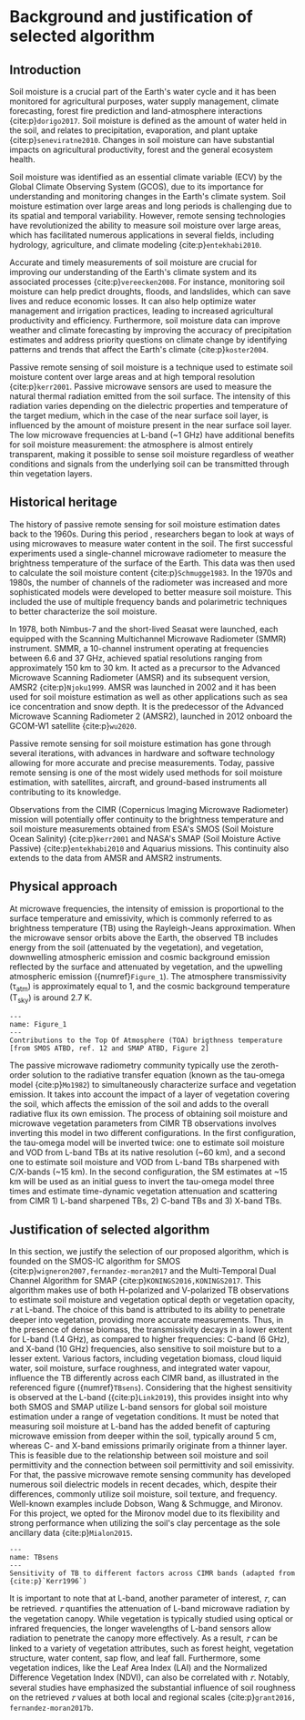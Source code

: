 # Background and justification of selected algorithm

## Introduction

Soil moisture is a crucial part of the Earth's water cycle and it has been monitored for agricultural purposes, water supply management, climate forecasting, forest fire prediction and land-atmosphere interactions {cite:p}`dorigo2017`. Soil moisture is defined as the amount of water held in the soil, and relates to precipitation, evaporation, and plant uptake {cite:p}`seneviratne2010`. Changes in soil moisture can have substantial impacts on agricultural productivity, forest and the general ecosystem health.

Soil moisture was identified as an essential climate variable (ECV) by the Global Climate Observing System (GCOS), due to its importance for understanding and monitoring changes in the Earth's climate system. Soil moisture estimation over large areas and long periods is challenging due to its spatial and temporal variability. However, remote sensing technologies have revolutionized the ability to measure soil moisture over large areas, which has facilitated numerous applications in several fields, including hydrology, agriculture, and climate modeling {cite:p}`entekhabi2010`.

Accurate and timely measurements of soil moisture are crucial for improving our understanding of the Earth's climate system and its associated processes {cite:p}`vereecken2008`. For instance, monitoring soil moisture can help predict droughts, floods, and landslides, which can save lives and reduce economic losses. It can also help optimize water management and irrigation practices, leading to increased agricultural productivity and efficiency. Furthermore, soil moisture data can improve weather and climate forecasting by improving the accuracy of precipitation estimates and address priority questions on climate change by identifying patterns and trends that affect the Earth's climate {cite:p}`koster2004`.

Passive remote sensing of soil moisture is a technique used to estimate soil moisture content over large areas and at high temporal resolution {cite:p}`kerr2001`. Passive microwave sensors are used to measure the natural thermal radiation emitted from the soil surface. The intensity of this radiation varies depending on the dielectric properties and temperature of the target medium, which in the case of the near surface soil layer, is influenced by the amount of moisture present in the near surface soil layer. The low microwave frequencies at L-band (~1 GHz) have additional benefits for soil moisture measurement: the atmosphere is almost entirely transparent, making it possible to sense soil moisture regardless of weather conditions and signals from the underlying soil can be transmitted through thin vegetation layers.

## Historical heritage
The history of passive remote sensing for soil moisture estimation dates back to the 1960s. During this period , researchers began to look at ways of using microwaves to measure water content in the soil. The first successful experiments used a single-channel microwave radiometer to measure the brightness temperature of the surface of the Earth. This data was then used to calculate the soil moisture content {cite:p}`Schmugge1983`. In the 1970s and 1980s, the number of channels of the radiometer was increased and more sophisticated models were developed to better measure soil moisture. This included the use of multiple frequency bands and polarimetric techniques to better characterize the soil moisture. 

In 1978, both Nimbus-7 and the short-lived Seasat were launched, each equipped with the Scanning Multichannel Microwave Radiometer (SMMR) instrument. SMMR, a 10-channel instrument operating at frequencies between 6.6 and 37 GHz, achieved spatial resolutions ranging from approximately 150 km to 30 km. It acted as a precursor to the Advanced Microwave Scanning Radiometer (AMSR) and its subsequent version, AMSR2 {cite:p}`Njoku1999`. AMSR was launched in 2002 and it has been used for soil moisture estimation as well as other applications such as sea ice concentration and snow depth. It is the predecessor of the Advanced Microwave Scanning Radiometer 2 (AMSR2), launched  in 2012 onboard the GCOM-W1 satellite {cite:p}`wu2020`.

Passive remote sensing for soil moisture estimation has gone through several iterations, with advances in hardware and software technology allowing for more accurate and precise measurements. Today, passive remote sensing is one of the most widely used methods for soil moisture estimation, with satellites, aircraft, and ground-based instruments all contributing to its knowledge.

Observations from the CIMR (Copernicus Imaging Microwave Radiometer) mission will potentially offer continuity to the brightness temperature and soil moisture measurements obtained from ESA's SMOS (Soil Moisture Ocean Salinity) {cite:p}`kerr2001` and NASA's SMAP (Soil Moisture Active Passive) {cite:p}`entekhabi2010` and Aquarius missions. This continuity also extends to the data from AMSR and AMSR2 instruments.


## Physical approach

At microwave frequencies, the intensity of emission is proportional to the surface temperature and emissivity, which is commonly referred to as brightness temperature (TB) using the Rayleigh-Jeans approximation. When the microwave sensor orbits above the Earth, the observed TB includes energy from the soil (attenuated by the vegetation), and vegetation, downwelling atmospheric emission and cosmic background emission reflected by the surface and attenuated by vegetation, and the upwelling atmospheric emission ({numref}`Figure_1`). The atmosphere transmissivity (τ<sub>atm</sub>) is approximately equal to 1, and the cosmic background temperature (T<sub>sky</sub>) is around 2.7 K. 

```{figure} /images/tbb_contributions.jpg
---  
name: Figure_1 
--- 
Contributions to the Top Of Atmosphere (TOA) brigthness temperature [from SMOS ATBD, ref. 12 and SMAP ATBD, Figure 2]
```

The passive microwave radiometry community typically use the zeroth-order solution to the radiative transfer equation (known as the tau-omega model {cite:p}`Mo1982`) to simultaneously characterize surface and vegetation emission. It takes into account the impact of a layer of vegetation covering the soil, which affects the emission of the soil and adds to the overall radiative flux its own emission. The process of obtaining soil moisture and microwave vegetation parameters from CIMR TB observations involves inverting this model in two different configurations. In the first configuration, the tau-omega model will be inverted twice: one to estimate soil moisture and VOD from L-band TBs at its native resolution (~60 km), and a second one to estimate soil moisture and VOD from L-band TBs sharpened with C/X-bands (~15 km). In the second configuration, the SM estimates at ~15 km will be used as an initial guess to invert the tau-omega model three times and estimate time-dynamic vegetation attenuation and scattering from CIMR 1) L-band sharpened TBs, 2) C-band TBs and 3) X-band TBs.

## Justification of selected algorithm

In this section, we justify the selection of our proposed algorithm, which is founded on the SMOS-IC algorithm for SMOS {cite:p}`wigneron2007,fernandez-moran2017` and the Multi-Temporal Dual Channel Algorithm for SMAP {cite:p}`KONINGS2016,KONINGS2017`. This algorithm makes use of both H-polarized and V-polarized TB observations to estimate soil moisture and vegetation optical depth or vegetation opacity, $𝜏$ at L-band. The choice of this band is attributed to its ability to penetrate deeper into vegetation, providing more accurate measurements. Thus, in the presence of dense biomass, the transmissivity decays in a lower extent for L-band (1.4 GHz), as compared to higher frequencies: C-band (6 GHz), and X-band (10 GHz) frequencies, also sensitive to soil moisture but to a lesser extent. Various factors, including vegetation biomass, cloud liquid water, soil moisture, surface roughness, and integrated water vapour, influence the TB differently across each CIMR band, as illustrated in the referenced figure ({numref}`TBsens`). Considering that the highest sensitivity is observed at the L-band ({cite:p}`Link2019`), this provides insight into why both SMOS and SMAP utilize L-band sensors for global soil moisture estimation under a range of vegetation conditions. It must be noted that measuring soil moisture at L-band has the added benefit of capturing microwave emission from deeper within the soil, typically around 5 cm, whereas C- and X-band emissions primarily originate from a thinner layer. This is feasible due to the relationship between soil moisture and soil permittivity and the connection between soil permittivity and soil emissivity. For that, the passive microwave remote sensing community has developed numerous soil dielectric models in recent decades, which, despite their differences, commonly utilize soil moisture, soil texture, and frequency. Well-known examples include Dobson, Wang & Schmugge, and Mironov. For this project, we opted for the Mironov model due to its flexibility and strong performance when utilizing the soil's clay percentage as the sole ancillary data {cite:p}`Mialon2015`.


```{figure} /images/TB_sensitivity.png
--- 
name: TBsens
---
Sensitivity of TB to different factors across CIMR bands (adapted from {cite:p}`Kerr1996`)
```

It is important to note that at L-band, another parameter of interest, $𝜏$, can be retrieved. $𝜏$ quantifies the attenuation of L-band microwave radiation by the vegetation canopy. While vegetation is typically studied using optical or infrared frequencies, the longer wavelengths of L-band sensors allow radiation to penetrate the canopy more effectively. As a result, $𝜏$ can be linked to a variety of vegetation attributes, such as forest height, vegetation structure, water content, sap flow, and leaf fall. Furthermore, some vegetation indices, like the Leaf Area Index (LAI) and the Normalized Difference Vegetation Index (NDVI), can also be correlated with $𝜏$. Notably, several studies have emphasized the substantial influence of soil roughness on the retrieved $𝜏$ values at both local and regional scales {cite:p}`grant2016, fernandez-moran2017b`.
